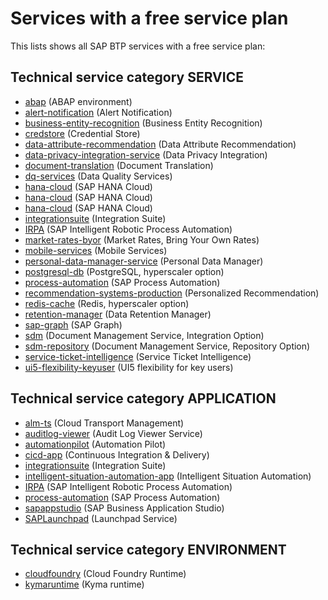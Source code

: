 # Services with a free service plan

This lists shows all SAP BTP services with a free service plan:

## Technical service category **SERVICE**

- [abap](services/abap.md) (ABAP environment)
- [alert-notification](services/alert-notification.md) (Alert Notification)
- [business-entity-recognition](services/business-entity-recognition.md) (Business Entity Recognition)
- [credstore](services/credstore.md) (Credential Store)
- [data-attribute-recommendation](services/data-attribute-recommendation.md) (Data Attribute Recommendation)
- [data-privacy-integration-service](services/data-privacy-integration-service.md) (Data Privacy Integration)
- [document-translation](services/document-translation.md) (Document Translation)
- [dq-services](services/dq-services.md) (Data Quality Services)
- [hana-cloud](services/hana-cloud.md) (SAP HANA Cloud)
- [hana-cloud](services/hana-cloud.md) (SAP HANA Cloud)
- [hana-cloud](services/hana-cloud.md) (SAP HANA Cloud)
- [integrationsuite](services/integrationsuite.md) (Integration Suite)
- [IRPA](services/IRPA.md) (SAP Intelligent Robotic Process Automation)
- [market-rates-byor](services/market-rates-byor.md) (Market Rates, Bring Your Own Rates)
- [mobile-services](services/mobile-services.md) (Mobile Services)
- [personal-data-manager-service](services/personal-data-manager-service.md) (Personal Data Manager)
- [postgresql-db](services/postgresql-db.md) (PostgreSQL, hyperscaler option)
- [process-automation](services/process-automation.md) (SAP Process Automation)
- [recommendation-systems-production](services/recommendation-systems-production.md) (Personalized Recommendation)
- [redis-cache](services/redis-cache.md) (Redis, hyperscaler option)
- [retention-manager](services/retention-manager.md) (Data Retention Manager)
- [sap-graph](services/sap-graph.md) (SAP Graph)
- [sdm](services/sdm.md) (Document Management Service, Integration Option)
- [sdm-repository](services/sdm-repository.md) (Document Management Service, Repository Option)
- [service-ticket-intelligence](services/service-ticket-intelligence.md) (Service Ticket Intelligence)
- [ui5-flexibility-keyuser](services/ui5-flexibility-keyuser.md) (UI5 flexibility for key users)

## Technical service category **APPLICATION**

- [alm-ts](services/alm-ts.md) (Cloud Transport Management)
- [auditlog-viewer](services/auditlog-viewer.md) (Audit Log Viewer Service)
- [automationpilot](services/automationpilot.md) (Automation Pilot)
- [cicd-app](services/cicd-app.md) (Continuous Integration & Delivery)
- [integrationsuite](services/integrationsuite.md) (Integration Suite)
- [intelligent-situation-automation-app](services/intelligent-situation-automation-app.md) (Intelligent Situation Automation)
- [IRPA](services/IRPA.md) (SAP Intelligent Robotic Process Automation)
- [process-automation](services/process-automation.md) (SAP Process Automation)
- [sapappstudio](services/sapappstudio.md) (SAP Business Application Studio)
- [SAPLaunchpad](services/SAPLaunchpad.md) (Launchpad Service)

## Technical service category **ENVIRONMENT**

- [cloudfoundry](services/cloudfoundry.md) (Cloud Foundry Runtime)
- [kymaruntime](services/kymaruntime.md) (Kyma runtime)
